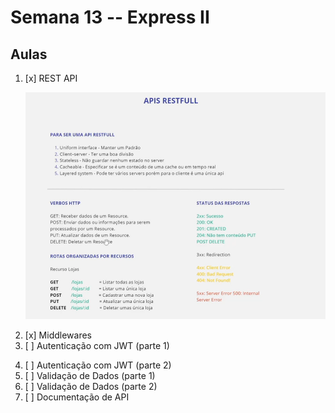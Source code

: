 # Semana 13 -- Express II

<h2>Aulas</h2>


<ol>
<li>
[x] REST API
<p><img src="./imgRed/1.png"></p>
</li>
<li>[x] Middlewares</li>
<li>[ ] Autenticação com JWT (parte 1)
    <p></p>
    <p></p>
</li>
<li>[ ] Autenticação com JWT (parte 2)</li>
<li>[ ] Validação de Dados (parte 1)</li>
<li>[ ] Validação de Dados (parte 2)</li>
<li>[ ] Documentação de API</li>

</ol>
